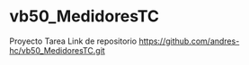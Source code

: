 # vb50_MedidoresTC
Proyecto Tarea
Link de repositorio 
https://github.com/andres-hc/vb50_MedidoresTC.git
